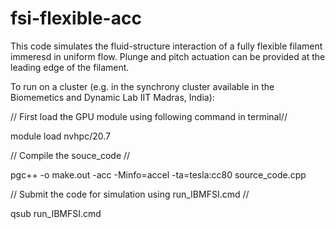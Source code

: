 # fsi-flexible-acc
This code simulates the fluid-structure interaction of a fully flexible filament immeresd in uniform flow. Plunge and pitch actuation can be provided at the leading edge of the filament.

To run on a cluster (e.g. in the synchrony cluster available in the Biomemetics and Dynamic Lab IIT Madras, India):

// First load the GPU module using following command in terminal//

module load nvhpc/20.7

// Compile the souce_code //

pgc++ -o make.out -acc -Minfo=accel -ta=tesla:cc80 source_code.cpp


// Submit the code for simulation using run_IBMFSI.cmd //

qsub run_IBMFSI.cmd

